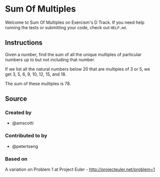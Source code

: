# Sum Of Multiples

Welcome to Sum Of Multiples on Exercism's D Track.
If you need help running the tests or submitting your code, check out `HELP.md`.

## Instructions

Given a number, find the sum of all the unique multiples of particular numbers up to
but not including that number.

If we list all the natural numbers below 20 that are multiples of 3 or 5,
we get 3, 5, 6, 9, 10, 12, 15, and 18.

The sum of these multiples is 78.

## Source

### Created by

- @amscotti

### Contributed to by

- @petertseng

### Based on

A variation on Problem 1 at Project Euler - http://projecteuler.net/problem=1
